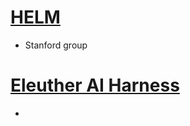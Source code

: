 
# [HELM](https://github.com/stanford-crfm/helm)

- Stanford group


# [Eleuther AI Harness](https://github.com/EleutherAI/lm-evaluation-harness/tree/master/scripts)

- 
